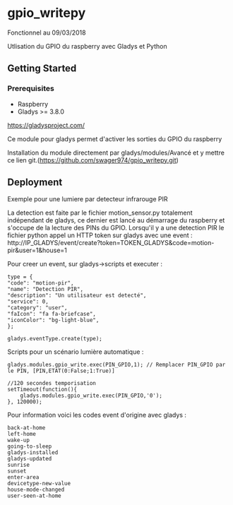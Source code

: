 # gpio_writepy

Fonctionnel au 09/03/2018

Utlisation du GPIO du raspberry avec Gladys et Python

## Getting Started

### Prerequisites
- Raspberry
- Gladys >= 3.8.0

https://gladysproject.com/

Ce module pour gladys permet d'activer les sorties du GPIO du raspberry

Installation du module directement par gladys/modules/Avancé et y mettre ce lien git.(https://github.com/swager974/gpio_writepy.git)


## Deployment

Exemple pour une lumiere par detecteur infrarouge PIR

La detection est faite par le fichier motion_sensor.py totalement indépendant de gladys, ce dernier est lancé au démarrage du raspberry et s'occupe de la lecture des PINs du GPIO.
Lorsqu'il y a une detection PIR le fichier python appel un HTTP token sur gladys avec une event :
http://IP_GLADYS/event/create?token=TOKEN_GLADYS&code=motion-pir&user=1&house=1


Pour creer un event, sur gladys->scripts et executer :
```
type = {
"code": "motion-pir",
"name": "Detection PIR",
"description": "Un utilisateur est detecté",
"service": 0,
"category": "user",
"faIcon": "fa fa-briefcase",
"iconColor": "bg-light-blue",
};

gladys.eventType.create(type);
```

Scripts pour un scénario lumière automatique :
```
gladys.modules.gpio_write.exec(PIN_GPIO,1); // Remplacer PIN_GPIO par le PIN, [PIN,ETAT(0:False;1:True)]

//120 secondes temporisation
setTimeout(function(){
    gladys.modules.gpio_write.exec(PIN_GPIO,'0');
}, 120000);
```

Pour information voici les codes event d'origine avec gladys :

```
back-at-home
left-home
wake-up
going-to-sleep
gladys-installed
gladys-updated
sunrise
sunset
enter-area
devicetype-new-value
house-mode-changed
user-seen-at-home
```
